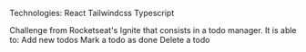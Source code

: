 Technologies:
  React
  Tailwindcss
  Typescript
  
Challenge from Rocketseat's Ignite that consists in a todo manager. It is able to:
  Add new todos
  Mark a todo as done
  Delete a todo
